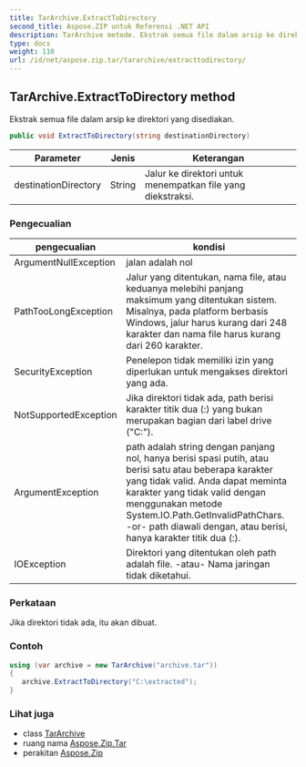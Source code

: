 ```yaml
---
title: TarArchive.ExtractToDirectory
second_title: Aspose.ZIP untuk Referensi .NET API
description: TarArchive metode. Ekstrak semua file dalam arsip ke direktori yang disediakan.
type: docs
weight: 110
url: /id/net/aspose.zip.tar/tararchive/extracttodirectory/
---
```

## TarArchive.ExtractToDirectory method

Ekstrak semua file dalam arsip ke direktori yang disediakan.

```csharp
public void ExtractToDirectory(string destinationDirectory)
```

| Parameter | Jenis | Keterangan |
| --- | --- | --- |
| destinationDirectory | String | Jalur ke direktori untuk menempatkan file yang diekstraksi. |

### Pengecualian

| pengecualian | kondisi |
| --- | --- |
| ArgumentNullException | jalan adalah nol |
| PathTooLongException | Jalur yang ditentukan, nama file, atau keduanya melebihi panjang maksimum yang ditentukan sistem. Misalnya, pada platform berbasis Windows, jalur harus kurang dari 248 karakter dan nama file harus kurang dari 260 karakter. |
| SecurityException | Penelepon tidak memiliki izin yang diperlukan untuk mengakses direktori yang ada. |
| NotSupportedException | Jika direktori tidak ada, path berisi karakter titik dua (:) yang bukan merupakan bagian dari label drive ("C:\"). |
| ArgumentException | path adalah string dengan panjang nol, hanya berisi spasi putih, atau berisi satu atau beberapa karakter yang tidak valid. Anda dapat meminta karakter yang tidak valid dengan menggunakan metode System.IO.Path.GetInvalidPathChars. -or- path diawali dengan, atau berisi, hanya karakter titik dua (:). |
| IOException | Direktori yang ditentukan oleh path adalah file. -atau- Nama jaringan tidak diketahui. |

### Perkataan

Jika direktori tidak ada, itu akan dibuat.

### Contoh

```csharp
using (var archive = new TarArchive("archive.tar")) 
{ 
   archive.ExtractToDirectory("C:\extracted");
}
```

### Lihat juga

* class [TarArchive](../)
* ruang nama [Aspose.Zip.Tar](../../tararchive/)
* perakitan [Aspose.Zip](../../../)


